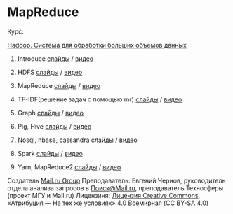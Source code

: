 # MapReduce

Курс:


[Hadoop. Система для обработки больших объемов данных](https://stepic.org/course/Hadoop-%D0%A1%D0%B8%D1%81%D1%82%D0%B5%D0%BC%D0%B0-%D0%B4%D0%BB%D1%8F-%D0%BE%D0%B1%D1%80%D0%B0%D0%B1%D0%BE%D1%82%D0%BA%D0%B8-%D0%B1%D0%BE%D0%BB%D1%8C%D1%88%D0%B8%D1%85-%D0%BE%D0%B1%D1%8A%D0%B5%D0%BC%D0%BE%D0%B2-%D0%B4%D0%B0%D0%BD%D0%BD%D1%8B%D1%85-150 "ссылка на курс")

1. Introduce [слайды](https://github.com/hyberjava/mapreduce_slides/tree/master/01.introduce) / [видео](https://cloud.mail.ru/public/CvjZ/hLwNLYdsn "видео")


2. HDFS [слайды](https://github.com/hyberjava/mapreduce_slides/tree/master/02.hdfs) / [видео](https://cloud.mail.ru/public/AS1Y/RcrXdMGNx "видео")


3. MapReduce [слайды](https://github.com/hyberjava/mapreduce_slides/tree/master/03.map_reduce) / [видео](https://cloud.mail.ru/public/M8Nq/Fdd7aHePP "видео")


4. TF-IDF(решение задач с помощью mr) [слайды](https://github.com/hyberjava/mapreduce_slides/tree/master/04.tf_idf) / [видео](https://cloud.mail.ru/public/2Tg7/Rf177Z2HP "видео")


5. Graph [слайды](https://github.com/hyberjava/mapreduce_slides/tree/master/05.graph) / [видео](https://cloud.mail.ru/public/KUPK/cue34Xqum "видео")


6. Pig, Hive [слайды](https://github.com/hyberjava/mapreduce_slides/tree/master/06.Pig_Hive) / [видео](https://cloud.mail.ru/public/Gctb/fEnBQ5Con "видео")


7. Nosql, hbase, cassandra [слайды](https://github.com/hyberjava/mapreduce_slides/tree/master/07.Nosql_hbase_cassandra) / [видео](https://cloud.mail.ru/public/7FoX/JsxZSd2s6 "видео")


8. Spark [слайды](https://github.com/hyberjava/mapreduce_slides/tree/master/08.Spark) / [видео](https://cloud.mail.ru/public/FPwJ/dXC2BjfSz "видео")


9. Yarn, MapReduce2 [слайды](https://github.com/hyberjava/mapreduce_slides/tree/master/09.Yarn_mr2) / [видео](https://cloud.mail.ru/public/JBwW/nsU1fsrQq "видео")


Создатель [Mail.ru Group](https://stepic.org/users/1382921)
Преподаватель: Евгений Чернов, руководитель отдела анализа запросов в Поиск@Mail.ru, преподаватель Техносферы (проект МГУ и Mail.ru)
Лицензиня: [Лицензия Creative Commons](https://creativecommons.org/licenses/by-sa/4.0/), «Атрибуция — На тех же условиях» 4.0 Всемирная (CC BY-SA 4.0)
